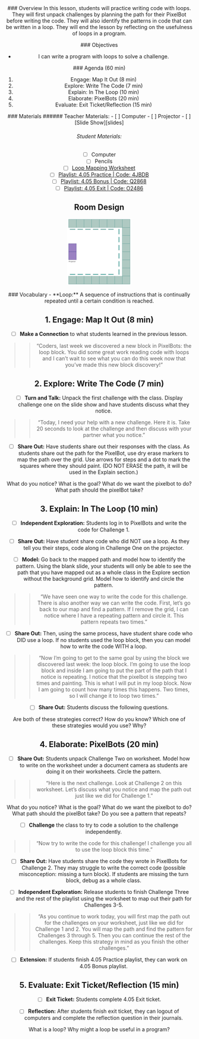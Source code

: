 <header class='header' title='In the Loop' subtitle='Lesson 4.05'/>

<notable>
<iconp src='/icons/activity.png'>### Overview</iconp>
In this lesson, students will practice writing code with loops. They will first unpack challenges by planning the path for their PixelBot before writing the code. They will also identify the patterns in code that can be written in a loop. They will end the lesson by reflecting on the usefulness of loops in a program.

<iconp src='/icons/objectives.png'>### Objectives</iconp>
- I can write a program with loops to solve a challenge.

<iconp src='/icons/agenda.png'>### Agenda (60 min)</iconp>
1. Engage: Map It Out (8 min)
1. Explore: Write The Code (7 min)
1. Explain: In The Loop (10 min)
1. Elaborate: PixelBots (20 min)
1. Evaluate: Exit Ticket/Reflection (15 min)

<note>
<iconp src='/icons/materials.png'>### Materials</iconp>
###### Teacher Materials:
- [ ] Computer
- [ ] Projector
- [ ] [Slide Show][slides]

###### Student Materials:
- [ ] Computer
- [ ] Pencils
- [ ] [Loop Mapping Worksheet][worksheet]
- [ ] [Playlist: 4.05 Practice | Code: 4JBDB][practice]
- [ ] [Playlist: 4.05 Bonus | Code: Q2868][extension]
- [ ] [Playlist: 4.05 Exit | Code: O2486][exit]

</note>

## Room Design
![room](/images/layout-online.png)

<note>
<iconp src='/icons/vocab.png'>### Vocabulary</iconp>
- **Loop:** A sequence of instructions that is continually repeated until a certain condition is reached.
</note>

<pagebreak/>

## 1. Engage: Map It Out (8 min)
- [ ] **Make a Connection** to what students learned in the previous lesson.
>>“Coders, last week we discovered a new block in PixelBots: the loop block. You did some great work reading code with loops and I can’t wait to see what you can do this week now that you’ve made this new block discovery!”

## 2. Explore: Write The Code (7 min)
- [ ] **Turn and Talk:** Unpack the first challenge with the class. Display challenge one on the slide show and have students discuss what they notice.
>>“Today, I need your help with a new challenge. Here it is. Take 20 seconds to look at the challenge and then discuss with your partner what you notice.”

- [ ] **Share Out:** Have students share out their responses with the class. As students share out the path for the PixelBot, use dry erase markers to map the path over the grid. Use arrows for steps and a dot to mark the squares where they should paint. (DO NOT ERASE the path, it will be used in the Explain section.)

<iconp type='question'>What do you notice?</iconp>
  <iconp type='question'>What is the goal?</iconp>
  <iconp type='question'>What do we want the pixelbot to do?</iconp>
  <iconp type='question'>What path should the pixelBot take?</iconp>

## 3. Explain: In The Loop (10 min)
- [ ] **Independent Exploration:** Students log in to PixelBots and write the code for Challenge 1.

- [ ] **Share Out:** Have student share code who did NOT use a loop. As they tell you their steps, code along in Challenge One on the projector.

- [ ] **Model:** Go back to the mapped path and model how to identify the pattern. Using the blank slide, your students will only be able to see the path that you have mapped out as a whole class in the Explore section without the background grid. Model how to identify and circle the pattern.
>>“We have seen one way to write the code for this challenge. There is also another way we can write the code. First, let’s go back to our map and find a pattern. If I remove the grid, I can notice where I have a repeating pattern and circle it. This pattern repeats two times.”

- [ ] **Share Out:** Then, using the same process, have student share code who DID use a loop. If no students used the loop block, then you can model how to write the code WITH a loop.
>>“Now I’m going to get to the same goal by using the block we discovered last week: the loop block. I’m going to use the loop block and inside I am going to put the part of the path that I notice is repeating. I notice that the pixelbot is stepping two times and painting. This is what I will put in my loop block. Now I am going to count how many times this happens. Two times, so I will change it to loop two times.”

- [ ] **Share Out:** Students discuss the following questions.

<iconp type='question'>Are both of these strategies correct? How do you know?</iconp>
<iconp type='question'>Which one of these strategies would you use? Why?</iconp>

## 4. Elaborate: PixelBots (20 min)
- [ ] **Share Out:** Students unpack Challenge Two on worksheet. Model how to write on the worksheet under a document camera as students are doing it on their worksheets. Circle the pattern.
>>“Here is the next challenge. Look at Challenge 2 on this worksheet. Let’s discuss what you notice and map the path out just like we did for Challenge 1.”

<iconp type='question'>What do you notice?</iconp>
  <iconp type='question'>What is the goal?</iconp>
  <iconp type='question'>What do we want the pixelbot to do?</iconp>
  <iconp type='question'>What path should the pixelBot take?</iconp>
  <iconp type='question'>Do you see a pattern that repeats?</iconp>

- [ ] **Challenge** the class to try to code a solution to the challenge independently.
>>“Now try to write the code for this challenge! I challenge you all to use the loop block this time.”

- [ ] **Share Out:** Have students share the code they wrote in PixelBots for Challenge 2. They may struggle to write the correct code (possible misconception: missing a turn block). If students are missing the turn block, debug as a whole class.

- [ ] **Independent Exploration:** Release students to finish Challenge Three and the rest of the playlist using the worksheet to map out their path for Challenges 3-5.
>>“As you continue to work today, you will first map the path out for the challenges on your worksheet, just like we did for Challenge 1 and 2. You will map the path and find the pattern for Challenges 3 through 5. Then you can continue the rest of the challenges. Keep this strategy in mind as you finish the other challenges.”

- [ ] **Extension:** If students finish 4.05 Practice playlist, they can work on 4.05 Bonus playlist.

## 5. Evaluate: Exit Ticket/Reflection (15 min)
- [ ] **Exit Ticket:** Students complete 4.05 Exit ticket.

- [ ] **Reflection:** After students finish exit ticket, they can logout of computers and complete the reflection question in their journals.

<iconp type='question'>What is a loop? Why might a loop be useful in a program?</iconp>

</notable>

[slides]: https://drive.google.com/open?id=1PWmbgxF--mKfJ6hfrR4jVmJq0FKyfvatOMvjztbnjUw
[worksheet]: https://drive.google.com/open?id=1K4Mos3FaS4JKh5-uiPQDJsO2SZUkp7KX2gOMBesQ8CY
[practice]: http://www.pixelbots.io/4JBDB
[extension]: http://www.pixelbots.io/Q2868
[exit]: http://www.pixelbots.io/O2486
